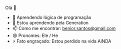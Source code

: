 Olá 👋

<!--Benior/Benior** is a ✨ _special_ ✨ repository because its `README.md` (this file) appears on your GitHub profile.
Here are some ideas to get you started:
-->

- 🔭 Aprendendo lógica de programação
- 🌱 Estou aprendendo pela Generation
- 📫 Como me encontrar: benior.santos@gmail.com
- 😄 Pronomes: Ele / He
- ⚡ Fato engraçado: Estou perdido na vida AINDA
